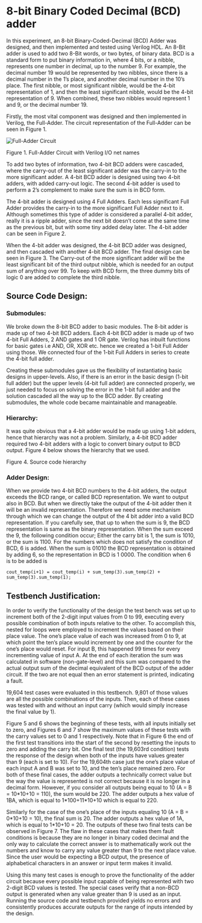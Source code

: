 # 8-bit Binary Coded Decimal (BCD) adder

In this experiment, an 8-bit Binary-Coded-Decimal (BCD) Adder was designed, and then implemented and tested using Verilog HDL. An 8-Bit adder is used to add two 8-Bit words, or two bytes, of binary data. BCD is a standard form to put binary information in, where 4 bits, or a nibble, represents one number in decimal, up to the number 9. For example, the decimal number 19 would be represented by two nibbles, since there is a decimal number in the 1’s place, and another decimal number in the 10’s place. The first nibble, or most significant nibble, would be the 4-bit representation of 1, and then the least significant nibble, would be the 4-bit representation of 9. When combined, these two nibbles would represent 1 and 9, or the decimal number 19.

Firstly, the most vital component was designed and then implemented in Verilog, the Full-Adder. The circuit representation of the Full-Adder can be seen in Figure 1.

![Full-Adder Circuit](https://github.com/raash-id/bcd-adder/tree/figures/images/figure1.tif "Full-Adder Circuit")

Figure 1. Full-Adder Circuit with Verilog I/O net names

To add two bytes of information, two 4-bit BCD adders were cascaded, where the carry-out of the least significant adder was the carry-in to the more significant adder. A 4-bit BCD adder is designed using two 4-bit adders, with added carry-out logic. The second 4-bit adder is used to perform a 2’s complement to make sure the sum is in BCD form.

The 4-bit adder is designed using 4 Full Adders. Each less significant Full Adder provides the carry-in to the more significant Full Adder next to it. Although sometimes this type of adder is considered a parallel 4-bit adder, really it is a ripple adder, since the next bit doesn’t come at the same time as the previous bit, but with some tiny added delay later. The 4-bit adder can be seen in Figure 2.

When the 4-bit adder was designed, the 4-bit BCD adder was designed, and then cascaded with another 4-bit BCD adder. The final design can be seen in Figure 3. The Carry-out of the more significant adder will be the least significant bit of the third output nibble, which is needed for an output sum of anything over 99. To keep with BCD form, the three dummy bits of logic 0 are added to complete the third nibble.

## Source Code Design:
### Submodules:
We broke down the 8-bit BCD adder to basic modules. The 8-bit adder is made up of two 4-bit BCD adders. Each 4-bit BCD adder is made up of two 4-bit Full Adders, 2 AND gates and 1 OR gate. Verilog has inbuilt functions for basic gates i.e AND, OR, XOR etc. hence we created a 1-bit Full Adder using those. We connected four of the 1-bit Full Adders in series to create the 4-bit full adder.

Creating these submodules gave us the flexibility of instantiating basic designs in upper-levels. Also, if there is an error in the basic design (1-bit full adder) but the upper levels (4-bit full adder) are connected properly, we just needed to focus on solving the error in the 1-bit full adder and the solution cascaded all the way up to the BCD adder. By creating submodules, the whole code became maintainable and manageable.

### Hierarchy:
It was quite obvious that a 4-bit adder would be made up using 1-bit adders, hence that hierarchy was not a problem. Similarly, a 4-bit BCD adder required two 4-bit adders with a logic to convert binary output to BCD output.  Figure 4 below shows the hierarchy that we used.

Figure 4. Source code hierarchy

### Adder Design:
When we provide two 4-bit BCD numbers to the 4-bit adders, the output exceeds the BCD range, or called BCD representation. We want to output also in BCD. But when we directly take the output of the 4-bit adder then it will be an invalid representation. Therefore we need some mechanism through which we can change the output of the 4 bit adder into a valid BCD representation. If you carefully see, that up to when the sum is 9, the BCD representation is same as the binary representation. When the sum exceed the 9, the following condition occur; Either the carry bit is 1, the sum is 1010, or the sum is 1100. For the numbers which does not satisfy the condition of BCD, 6 is added. When the sum is 01010 the BCD representation is obtained by adding 6, so the representation in BCD is 1 0000. The condition when 6 is to be added is

`cout_temp(i+1) = cout_temp(i) + sum_temp(3).sum_temp(2) + sum_temp(3).sum_temp(1);`

## Testbench Justification:
In order to verify the functionality of the design the test bench was set up to increment both of the 2-digit input values from 0 to 99, executing every possible combination of both inputs relative to the other. To accomplish this, nested for loops were employed to increment the values based on their place value. The one’s place value of each was increased from 0 to 9, at which point the ten’s place would increment by one and the counter for the one’s place would reset. For input B, this happened 99 times for every incrementing value of input A. At the end of each iteration the sum was calculated in software (non-gate-level) and this sum was compared to the actual output sum of the decimal equivalent of the BCD output of the adder circuit. If the two are not equal then an error statement is printed, indicating a fault.

19,604 test cases were evaluated in this testbench. 9,801 of those values are all the possible combinations of the inputs. Then, each of these cases was tested with and without an input carry (which would simply increase the final value by 1).

Figure 5 and 6 shows the beginning of these tests, with all inputs initially set to zero, and Figures 6 and 7 show the maximum values of these tests with the carry values set to 0 and 1 respectively. Note that in Figure 6 the end of the first test transitions into the start of the second by resetting the inputs to zero and adding the carry bit. One final test (the 19,603rd condition) tests the response of the design when both of the inputs have values greater than 9 (each is set to 10). For the 19,604th case just the one’s place value of each input A and B was set to 10, and the ten’s place remained zero. For both of these final cases, the adder outputs a technically correct value but the way the value is represented is not correct because it is no longer in a decimal form. However, if you consider all outputs being equal to 10 (A = B = 10\*10+10 = 110), the sum would be 220. The adder outputs a hex value of 1BA, which is equal to 1\*100+11*10+10 which is equal to 220.

Similarly for the case of the one’s place of the inputs equaling 10 (A = B = 0\*10+10 = 10), the final sum is 20. The adder outputs a hex value of 1A, which is equal to 1*10+10 = 20. The outputs of these two final tests can be observed in Figure 7. The flaw in these cases that makes them fault conditions is because they are no longer in binary coded decimal and the only way to calculate the correct answer is to mathematically work out the numbers and know to carry any value greater than 9 to the next place value. Since the user would be expecting a BCD output, the presence of alphabetical characters in an answer or input term makes it invalid.

Using this many test cases is enough to prove the functionality of the adder circuit because every possible input capable of being represented with two 2-digit BCD values is tested. The special cases verify that a non-BCD output is generated when any value greater than 9 is used as an input. Running the source code and testbench provided yields no errors and consistently produces accurate outputs for the range of inputs intended by the design.